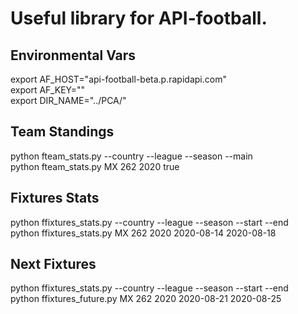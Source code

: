 # Useful library for API-football.

## Environmental Vars
export AF_HOST="api-football-beta.p.rapidapi.com"\
export AF_KEY=""\
export DIR_NAME="../PCA/"

## Team Standings
python fteam_stats.py --country --league --season --main\
python fteam_stats.py MX 262 2020 true

## Fixtures Stats
python ffixtures_stats.py --country --league --season --start --end\
python ffixtures_stats.py MX 262 2020 2020-08-14 2020-08-18

## Next Fixtures
python ffixtures_stats.py --country --league --season --start --end\
python ffixtures_future.py MX 262 2020 2020-08-21 2020-08-25
